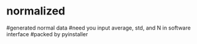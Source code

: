 # normalized
#generated normal data
#need you input average, std, and N in software interface
#packed by pyinstaller
